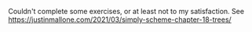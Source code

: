 Couldn't complete some exercises, or at least not to my satisfaction. See https://justinmallone.com/2021/03/simply-scheme-chapter-18-trees/
